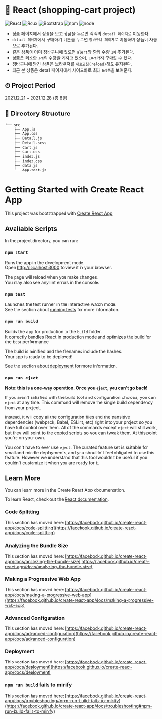 
# 📖 React (shopping-cart project)
![React](https://img.shields.io/badge/React-v17.0.2-%2361DAFB?style=flat&logo=React&logoColor=#61DAFB&)
![Rdux](https://img.shields.io/badge/Redux-v4.1.2-%23764ABC?style=flat&logo=Redux&logoColor=#764ABC)
![Bootstrap](https://img.shields.io/badge/Bootstrap-v5.1.3-%237952B3?style=flat&logo=Bootastrap&logoColor=#764ABC)
![npm](https://img.shields.io/badge/npm-v8.1.2-black)
![node](https://img.shields.io/badge/node-v16.13.1-black)

 
- 상품 페이지에서 상품을 보고 상품을 누르면 각각의 `detail 페이지`로 이동한다.
- `detail 페이지`에서 구매하기 버튼을 누르면 `장바구니 페이지`로 이동하며 상품이 자동으로 추가된다.
- 같은 상품이 이미 장바구니에 있으면 `alert`와 함께 수량 `1이` 추가된다.
- 상품은 최소한 `1개`의 수량을 가지고 있으며, `10개`까지 구매할 수 있다.
- 장바구니에 담긴 상품은 브라우저를 `새로고침(reload)`해도 유지된다.
- 최근 본 상품은 detail 페이지에서 사이드바로 최대 `6상품`을 보여준다.
 
## ⏱ Project Period
2021.12.21 ~ 2021.12.28 (총 8일)

## 🔎 Directory Structure
```bash
└── src
    ├── App.js
    ├── App.css
    ├── Detail.js
    ├── Detail.scss
    ├── Cart.js
    ├── Cart.css
    ├── index.js
    ├── index.css
    ├── data.js
    └── App.test.js

```

# Getting Started with Create React App

This project was bootstrapped with [Create React App](https://github.com/facebook/create-react-app).

## Available Scripts

In the project directory, you can run:

### `npm start`

Runs the app in the development mode.\
Open [http://localhost:3000](http://localhost:3000) to view it in your browser.

The page will reload when you make changes.\
You may also see any lint errors in the console.

### `npm test`

Launches the test runner in the interactive watch mode.\
See the section about [running tests](https://facebook.github.io/create-react-app/docs/running-tests) for more information.

### `npm run build`

Builds the app for production to the `build` folder.\
It correctly bundles React in production mode and optimizes the build for the best performance.

The build is minified and the filenames include the hashes.\
Your app is ready to be deployed!

See the section about [deployment](https://facebook.github.io/create-react-app/docs/deployment) for more information.

### `npm run eject`

**Note: this is a one-way operation. Once you `eject`, you can't go back!**

If you aren't satisfied with the build tool and configuration choices, you can `eject` at any time. This command will remove the single build dependency from your project.

Instead, it will copy all the configuration files and the transitive dependencies (webpack, Babel, ESLint, etc) right into your project so you have full control over them. All of the commands except `eject` will still work, but they will point to the copied scripts so you can tweak them. At this point you're on your own.

You don't have to ever use `eject`. The curated feature set is suitable for small and middle deployments, and you shouldn't feel obligated to use this feature. However we understand that this tool wouldn't be useful if you couldn't customize it when you are ready for it.

## Learn More

You can learn more in the [Create React App documentation](https://facebook.github.io/create-react-app/docs/getting-started).

To learn React, check out the [React documentation](https://reactjs.org/).

### Code Splitting

This section has moved here: [https://facebook.github.io/create-react-app/docs/code-splitting](https://facebook.github.io/create-react-app/docs/code-splitting)

### Analyzing the Bundle Size

This section has moved here: [https://facebook.github.io/create-react-app/docs/analyzing-the-bundle-size](https://facebook.github.io/create-react-app/docs/analyzing-the-bundle-size)

### Making a Progressive Web App

This section has moved here: [https://facebook.github.io/create-react-app/docs/making-a-progressive-web-app](https://facebook.github.io/create-react-app/docs/making-a-progressive-web-app)

### Advanced Configuration

This section has moved here: [https://facebook.github.io/create-react-app/docs/advanced-configuration](https://facebook.github.io/create-react-app/docs/advanced-configuration)

### Deployment

This section has moved here: [https://facebook.github.io/create-react-app/docs/deployment](https://facebook.github.io/create-react-app/docs/deployment)

### `npm run build` fails to minify

This section has moved here: [https://facebook.github.io/create-react-app/docs/troubleshooting#npm-run-build-fails-to-minify](https://facebook.github.io/create-react-app/docs/troubleshooting#npm-run-build-fails-to-minify)
